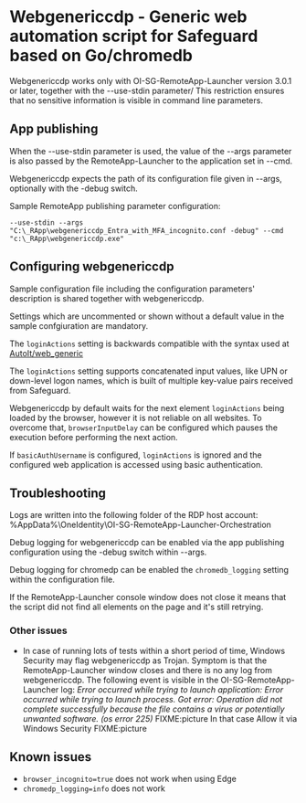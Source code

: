 # Webgenericcdp - Generic web automation script for Safeguard based on Go/chromedb

Webgenericcdp works only with OI-SG-RemoteApp-Launcher version 3.0.1 or later, together with the --use-stdin parameter/ This restriction ensures that no sensitive information is visible in command line parameters.

## App publishing

When the --use-stdin parameter is used, the value of the --args parameter is also passed by the RemoteApp-Launcher to the application set in --cmd.

Webgenericcdp expects the path of its configuration file given in --args, optionally with the -debug switch.

Sample RemoteApp publishing parameter configuration:

```--use-stdin --args "C:\_RApp\webgenericcdp_Entra_with_MFA_incognito.conf -debug" --cmd "c:\_RApp\webgenericcdp.exe"```

## Configuring webgenericcdp

Sample configuration file including the configuration parameters' description is shared together with webgenericcdp.

Settings which are uncommented or shown without a default value in the sample confgiuration are mandatory.

The ```loginActions``` setting is backwards compatible with the syntax used at [AutoIt/web_generic](https://github.com/OneIdentity/SafeguardAutomation/tree/master/RDP%20Applications/AutoIt/web_generic)

The ```loginActions``` setting supports concatenated input values, like UPN or down-level logon names, which is built of multiple key-value pairs received from Safeguard.

Webgenericcdp by default waits for the next element ```loginActions``` being loaded by the browser, however it is not reliable on all websites. To overcome that, ```browserInputDelay``` can be configured which pauses the execution before performing the next action.

If ```basicAuthUsername``` is configured, ```loginActions``` is ignored and the configured web application is accessed using basic authentication.

## Troubleshooting

Logs are written into the following folder of the RDP host account: %AppData%\OneIdentity\OI-SG-RemoteApp-Launcher-Orchestration

Debug logging for webgenericcdp can be enabled via the app publishing configuration using the -debug switch within --args.

Debug logging for chromedp can be enabled the ```chromedb_logging``` setting within the configuration file.

If the RemoteApp-Launcher console window does not close it means that the script did not find all elements on the page and it's still retrying.

### Other issues

* In case of running lots of tests within a short period of time, Windows Security may flag webgenericcdp as Trojan. Symptom is that the RemoteApp-Launcher window closes and there is no any log from webgenericcdp. The following event is visible in the OI-SG-RemoteApp-Launcher log: *Error occurred while trying to launch application: Error occurred while trying to launch process. Got error: Operation did not complete successfully because the file contains a virus or potentially unwanted software. (os error 225)*
FIXME:picture
In that case Allow it via Windows Security
FIXME:picture


## Known issues

* ```browser_incognito=true``` does not work when using Edge
* ```chromedp_logging=info``` does not work




